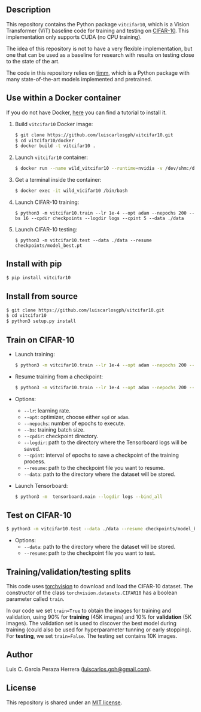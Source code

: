 Description
-----------

This repository contains the Python package `vitcifar10`, which is a Vision Transformer (ViT) baseline code for training and testing on [CIFAR-10](https://www.cs.toronto.edu/~kriz/cifar.html). This implementation only supports CUDA (no CPU training). 

The idea of this repository is not to have a very flexible implementation, but one that can be used as a baseline for research with results on testing close to the state of the art.

The code in this repository relies on [timm](https://github.com/rwightman/pytorch-image-models), which is a Python package with many state-of-the-art models implemented and pretrained.


Use within a Docker container
---------------------------

If you do not have Docker, [here](https://github.com/luiscarlosgph/how-to/tree/main/docker) you can find a tutorial to install it.

1. Build `vitcifar10` Docker image:
   ```bash
   $ git clone https://github.com/luiscarlosgph/vitcifar10.git
   $ cd vitcifar10/docker
   $ docker build -t vitcifar10 .
   ```

2. Launch `vitcifar10` container:
   ```bash
   $ docker run --name wild_vitcifar10 --runtime=nvidia -v /dev/shm:/dev/shm vitcifar10:latest 
   ```
   
3. Get a terminal inside the container:
   ```bash
   $ docker exec -it wild_vicifar10 /bin/bash
   ```
   
4. Launch CIFAR-10 training:
   ```
   $ python3 -m vitcifar10.train --lr 1e-4 --opt adam --nepochs 200 --bs 16 --cpdir checkpoints --logdir logs --cpint 5 --data ./data
   ```
   
5. Launch CIFAR-10 testing:
   ```
   $ python3 -m vitcifar10.test --data ./data --resume checkpoints/model_best.pt
   ```

Install with pip
----------------

```bash
$ pip install vitcifar10
```


Install from source
-------------------

```bash
$ git clone https://github.com/luiscarlosgph/vitcifar10.git
$ cd vitcifar10
$ python3 setup.py install
```


Train on CIFAR-10
-----------------

* Launch training:

   ```bash
   $ python3 -m vitcifar10.train --lr 1e-4 --opt adam --nepochs 200 --bs 16 --cpdir checkpoints --logdir logs --cpint 5 --data ./data
   ```

* Resume training from a checkpoint:
   ```bash
   $ python3 -m vitcifar10.train --lr 1e-4 --opt adam --nepochs 200 --bs 16 --cpdir checkpoints --logdir logs --cpint 5 --data ./data --resume   checkpoints/epoch_21.pt
   ```

* Options:
   * `--lr`: learning rate.
   * `--opt`: optimizer, choose either `sgd` or `adam`.
   * `--nepochs`: number of epochs to execute.
   * `--bs`: training batch size.
   * `--cpdir`: checkpoint directory.
   * `--logdir`: path to the directory where the Tensorboard logs will be saved.
   * `--cpint`: interval of epochs to save a checkpoint of the training process.
   * `--resume`: path to the checkpoint file you want to resume.
   * `--data`: path to the directory where the dataset will be stored.


* Launch Tensorboard:

   ```bash
   $ python3 -m  tensorboard.main --logdir logs --bind_all
   ```


Test on CIFAR-10
----------------

```bash
$ python3 -m vitcifar10.test --data ./data --resume checkpoints/model_best.pt
```

* Options:
   * `--data`: path to the directory where the dataset will be stored.
   * `--resume`: path to the checkpoint file you want to test.

<!--
Perform inference on a single image
-----------------------------------

TODO
-->


Training/validation/testing splits
----------------------------------

This code uses [torchvision](https://pytorch.org/vision/stable/generated/torchvision.datasets.CIFAR10.html) to download and load the CIFAR-10 dataset. The constructor of the class `torchvision.datasets.CIFAR10` has a boolean parameter called `train`. 

In our code we set `train=True` to obtain the images for training and validation, using 90% for **training** (45K images) and 10% for **validation** (5K images). The validation set is used to discover the best model during training (could also be used for hyperparameter tunning or early stopping). For **testing**, we set `train=False`. The testing set contains 10K images. 


Author
------

Luis C. Garcia Peraza Herrera (luiscarlos.gph@gmail.com).


License
-------

This repository is shared under an [MIT license](LICENSE).


